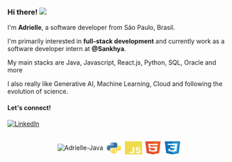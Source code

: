 
### Hi there! <img src="https://emojis.slackmojis.com/emojis/images/1536351075/4594/blob-wave.gif" width="25"/>

I'm **Adrielle**, a software developer from São Paulo, Brasil.

I'm primarily interested in **full-stack development** and currently work as a
software developer intern at **@Sankhya**.

My main stacks are Java, Javascript, React.js, Python, SQL, Oracle and more

I also really like Generative AI, Machine Learning, Cloud and following the evolution of science.

#### Let's connect!
[<img alt="LinkedIn" src="https://img.shields.io/badge/LinkedIn-%230E76A8.svg?&style=for-the-badge&logo=LinkedIn&logoColor=white" />](https://www.linkedin.com/in/adrielle-marques-773268142/)

  <div style="display: inline_block" align="center"><br>
  <img align="center" alt="Adrielle-Java" height="30" width="40" src="https://www.svgrepo.com/show/184143/java.svg">
  <img align="center" alt="Adrielle-Python" height="30" width="40" src="https://raw.githubusercontent.com/devicons/devicon/master/icons/python/python-original.svg">
  <img align="center" alt="Adrielle-Js" height="30" width="40" src="https://raw.githubusercontent.com/devicons/devicon/master/icons/javascript/javascript-plain.svg">
  <img align="center" alt="Adrielle-HTML" height="30" width="40" src="https://raw.githubusercontent.com/devicons/devicon/master/icons/html5/html5-original.svg">
  <img align="center" alt="Adrielle-CSS" height="30" width="40" src="https://raw.githubusercontent.com/devicons/devicon/master/icons/css3/css3-original.svg">

</div>
 
  ##


